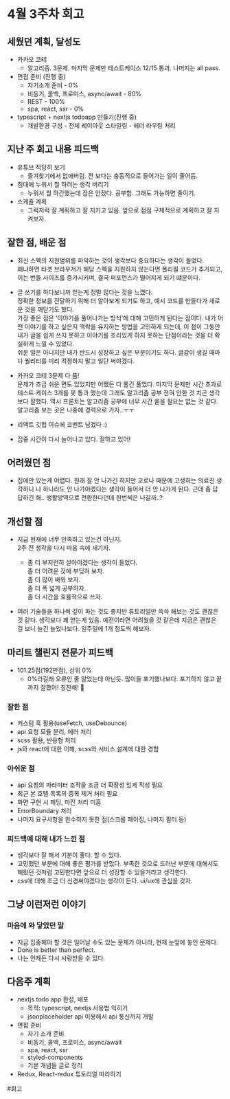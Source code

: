# 4월 3주차 회고

## 세웠던 계획, 달성도

- 카카오 코테
  - 알고리즘. 3문제. 마지막 문제만 테스트케이스 12/15 통과. 나머지는 all pass.
- 면접 준비 (진행 중)
  - 자기소개 준비 - 0%
  - 비동기, 콜백, 프로미스, async/await - 80%
  - REST - 100%
  - spa, react, ssr - 0%
- typescript + nextjs todoapp 만들기(진행 중)
  - 개발환경 구성 - 전체 레이아웃 스타일링 - 헤더 라우팅 처리

## 지난 주 회고 내용 피드백

- 유튜브 적당히 보기
  - 즐겨찾기에서 없애버림. 전 보다는 충동적으로 들어가는 일이 줄어듬.
- 침대에 누워서 뭘 하려는 생각 버리기
  - 누워서 뭘 하긴했는데 잠은 안잤다. 공부함. 그래도 가능하면 줄이기.
- 스케쥴 계획
  - 그럭저럭 잘 계획하고 잘 지키고 있음. 앞으로 점점 구체적으로 계획하고 잘 지켜보자.

## 잘한 점, 배운 점

- 최신 스펙의 지원범위를 파악하는 것이 생각보다 중요하다는 생각이 들었다.  
  왜냐하면 타겟 브라우저가 해당 스펙을 지원하지 않는다면 폴리필 코드가 추가되고, 이는 번들 사이즈를 증가시키며, 결국 퍼포먼스가 떨어지게 되기 떄문이다.

- 글 쓰기를 하다보니까 얻는게 정말 많다는 것을 느꼈다.  
  정확한 정보를 전달하기 위해 더 알아보게 되기도 하고, 예시 코드를 만들다가 새로운 것을 깨닫기도 했다.  
  가장 좋은 점은 ‘이야기를 풀어나가는 방식’에 대해 고민하게 된다는 점이다. 내가 어떤 이야기를 하고 싶은지 맥락을 유지하는 방법을 고민하게 되는데, 이 점이 그동안 내가 글을 쉽게 쓰지 못하고 이야기를 조리있게 하지 못하는 단점이라는 것을 더 확실하게 느낄 수 있었다.  
  쉬운 일은 아니지만 내가 반드시 성장하고 싶은 부분이기도 하다. 글감이 생길 때마다 퀄리티를 미리 걱정하지 말고 일단 써야겠다.

- 카카오 코테 3문제 다 품!  
  문제가 조금 쉬운 면도 있었지만 어쨌든 다 풀긴 풀었다. 마지막 문제만 시간 초과로 테스트 케이스 3개를 못 통과 했는데 그래도 알고리즘 공부 전혀 안한 것 치곤 생각보다 잘했다. 역시 프론트는 알고리즘 공부에 너무 시간 쏟을 필요는 없는 것 같다. 알고리즘 보는 곳은 나중에 경력으로 가자..ㅜㅜ

- 리액트 깃헙 이슈에 코멘트 남겼다 :)

- 집중 시간이 다시 늘어나고 있다. 잘하고 있어!

## 어려웠던 점

- 집에만 있는게 어렵다. 원래 잘 안 나가긴 하지만 코로나 때문에 고생하는 의료진 생각하니 나 하나라도 안 나가야겠다는 생각이 들어서 더 안 나가게 된다. 근데 좀 답답하긴 해.. 생활방역으로 전환한다던데 한번씩은 나갈까..?

## 개선할 점

- 지금 현재에 너무 만족하고 있는건 아닌지.  
  2주 전 생각을 다시 마음 속에 새기자.

  - 좀 더 부지런히 살아야겠다는 생각이 들었다.  
    좀 더 어려운 것에 부딪혀 보자.  
    좀 더 많이 배워 보자.  
    좀 더 폭 넓게 공부하자.  
    좀 더 시간을 효율적으로 쓰자.

- 여러 기술들을 하나씩 깊이 파는 것도 좋지만 튜토리얼만 쓱쓱 해보는 것도 괜찮은 것 같다. 생각보다 꽤 얻는게 있음. 예전이라면 어려웠을 것 같은데 지금은 괜찮은 걸 보니 늘긴 늘었나보다. 일주일에 1개 정도씩 해보자.

## 마리트 챌린지 전문가 피드백

- 101.25점(192만점), 상위 0%
  - 0%라길래 오류인 줄 알았는데 아닌듯. 많이들 포기했나보다. 포기하지 않고 끝까지 잘했어! 칭찬해! 👏

### 잘한 점

- 커스텀 훅 활용(useFetch, useDebounce)
- api 요청 모듈 분리, 에러 처리
- scss 활용, 반응형 처리
- js와 react에 대한 이해, scss와 서비스 설계에 대한 경험

### 아쉬운 점

- api 요청의 파라미터 조작을 조금 더 확장성 있게 작성 필요
- 최근 본 호텔 목록의 중복 제거 처리 필요
- 화면 구현 시 패딩, 마진 처리 미흡
- ErrorBoundary 처리
- 나머지 요구사항을 완수하지 못한 점(스크롤 페이징, 나머지 필터 등)

### 피드백에 대해 내가 느낀 점

- 생각보다 잘 해서 기분이 좋다. 할 수 있다.
- 고민했던 부분에 대해 좋은 평가를 받았다. 부족한 것으로 드러난 부분에 대해서도 해왔던 것처럼 고민한다면 앞으로 더 성장할 수 있을거라고 생각한다.
- css에 대해 조금 더 신경써야겠다는 생각이 든다. ui/ux에 관심을 갖자.

## 그냥 이런저런 이야기

### 마음에 와 닿았던 말

- 지금 집중해야 할 것은 일어날 수도 있는 문제가 아니라, 현재 눈앞에 놓인 문제다.
- Done is better than perfect.
- 나는 언제든 다시 사랑받을 수 있다.

## 다음주 계획

- nextjs todo app 완성, 배포
  - 목적: typescript, nextjs 사용법 익히기
  - jsonplaceholder api 이용해서 api 통신까지 개발
- 면접 준비
  - 자기 소개 준비
  - 비동기, 콜백, 프로미스, async/await
  - spa, react, ssr
  - styled-components
  - 기본 개념들 글로 정리
- Redux, React-redux 튜토리얼 따라하기

#회고
